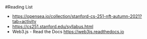 #Reading List
- https://opensea.io/collection/stanford-cs-251-nft-autumn-2021?tab=activity
- https://cs251.stanford.edu/syllabus.html
- Web3.js - Read the Docs https://web3js.readthedocs.io
